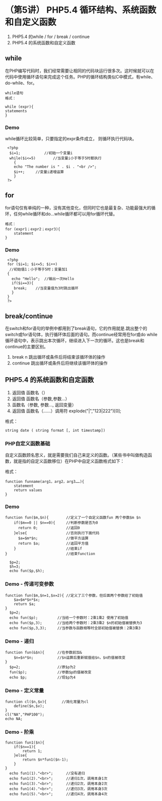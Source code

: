 # （第5讲） PHP5.4  循环结构、系统函数和自定义函数

 1. PHP5.4 的while / for / break / continue
 2. PHP5.4 的系统函数和自定义函数

## while 
在PHP编写代码时，我们经常需要让相同的代码块运行很多次。这时候就可以在代码中使用循环语句来完成这个任务。PHP的循环结构类似C中模式，有while、do-while、for。

    while语句
    格式：

    while (expr){
    statements
    }

### Demo
while循环比较简单，只要指定的expr条件成立， 则循环执行代码块。

     <?php
      $i=1;           //初始一个变量i
      while($i<=5)        //当变量i小于等于5时都执行
        {
        echo "The number is " . $i . "<br />";    
        $i++;     //变量i递增运算
        }
     ?>

## for 
for语句仅有单纯的一种，没有其他变化，但同时它也是最复杂、功能最强大的循环，任何while循环和do…while循环都可以用for循环代替。

    格式：
    for (expr1；expr2；expr3){
        statement
    }

### Demo

     <?php
     for ($i=1; $i<=5; $i++)      
      //初始值1；小于等于5时；变量加1
     {
       echo "Hello";  //输出一次Hello
       if($i==3){             
        break;    //当变量值为3时跳出循环
       }
     }
     ?>

## break/continue
在switch和for语句的举例中都用到了break语句，它的作用就是.跳出整个的switch或for语句体，执行循环体后面的语句。而continue经常用在for或do while循环语句中，表示跳出本次循环，继续进入下一次的循环。这也是break和continue的主要区别。

 1. break n  跳出循环或条件后将结束该循环体的操作
 2. continue 跳出循环或条件后将继续该循环体的操作

## PHP5.4 的系统函数和自定函数

 1. 返回值  函数名（）
 2. 返回值  函数名（参数,参数…）
 3. 函数名（参数, 参数…, 返回变量）
 4. 返回值  函数名（……）调用符       explode("|","123|222")[0];

格式：

    string date ( string format [, int timestamp])

### PHP自定义函数基础
自定义函数顾名思义，就是需要我们自己来定义的函数。（某些书中叫做构造函数，就是指的自定义函数移位）在PHP中自定义函数格式如下：

格式：

    function funname(arg1，arg2，arg3……){
        statement
        return values
    }

### Demo

    function fun($m,$n){        //定义了一个自定义函数fun 两个参数$m $n
        if($m==0 || $n==0){     //判断参数是否为0
          return 0;             //返回0
        }else{                  //否则执行下面代码
          $a=$m*$n;             //做平方运算
          return $a;            //返回平方值
        }                       //结束if
    }                           //结束function

      $p=2;
      $h=3;
      echo fun($p,$h);

### Demo - 传递可变参数

    function fun($m,$n=1,$x=2){ //定义了三个参数，但后面两个参数给了初始值
        $a=$m*$n*$x;
        return $a;
    }
      $p=2;
      echo fun($p);         //当给一个参数时：2乘1乘2 使用了初始值
      echo fun($p,3);       //当给两个参数时：2乘3乘2 $n的初始值被替换为3
      echo fun($p,3,3);     //当参数与函数相等时全部初始值被替换：2乘3乘3

### Demo - 递归

    function fun(&$n){      //在参数前加&
        $n=$n*$n;           //$n运算后重新赋值给$n，$n的值被改变
    }
      $p=2;                 //原$p为2
      fun($p);              //参数$p的值被改变
      echo $p;              //现$p为4

### Demo - 定义常量

    function cl($n,$v){       //简化常量为cl
        define($n,$v);
    }
    cl("NA","PHP100");
    echo NA;

### Demo - 阶乘

    function fun1($n){      
        if($n==1){
            return 1;
        }else{
            return $n*fun1($n-1);
        }
    }
      echo fun1(1)."<br>";      //没有递归
      echo fun1(2)."<br>";      //递归1次，调用本身1次
      echo fun1(3)."<br>";      //递归2次，调用本身2次
      echo fun1(4)."<br>";      //递归3次，调用本身3次
      echo fun1(5)."<br>";      //递归4次，调用本身4次

